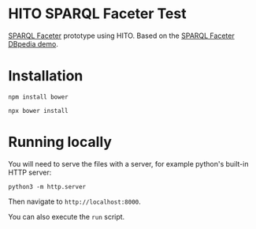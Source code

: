 # HITO SPARQL Faceter Test

[SPARQL Faceter](https://github.com/SemanticComputing/angular-semantic-faceted-search) prototype using HITO.
Based on the [SPARQL Faceter DBpedia demo](https://github.com/SemanticComputing/sparql-faceter-dbpedia-demo).

# Installation

`npm install bower`

`npx bower install`

# Running locally

You will need to serve the files with a server, for example python's built-in HTTP server:

`python3 -m http.server`

Then navigate to `http://localhost:8000`.

You can also execute the `run` script.
